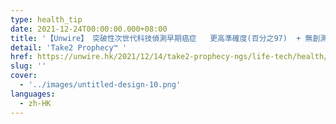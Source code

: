 ```yaml
---
type: health_tip
date: 2021-12-24T00:00:00.000+08:00
title: '【Unwire】 突破性次世代科技偵測早期癌症   更高準確度(百分之97)  + 無創測試'
detail: 'Take2 Prophecy™ '
href: https://unwire.hk/2021/12/14/take2-prophecy-ngs/life-tech/health/
slug: ''
cover:
  - '../images/untitled-design-10.png'
languages:
  - zh-HK
---
```

